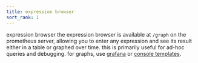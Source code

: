 ```yaml
---
title: expression browser
sort_rank: 1
---
```

expression browser
the expression browser is available at `/graph` on the prometheus server, allowing you
to enter any expression and see its result either in a table or graphed over time.
this is primarily useful for ad-hoc queries and debugging. for graphs, use
[grafana](/docs/visualization/grafana/) or [console templates](/docs/visualization/consoles/).